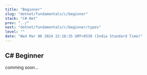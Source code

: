 ```yaml
---
title: "Beginner"
slug: "dotnet/fundamentals/c/beginner"
stack: "C#.Net"
prev: "../"
next: "dotnet/fundamentals/c/beginner/types"
level: ""
date: "Wed Mar 06 2024 22:16:35 GMT+0530 (India Standard Time)"
---
```


## C# Beginner
comming soon...

